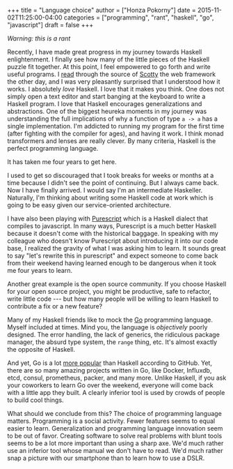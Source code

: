 +++
title = "Language choice"
author = ["Honza Pokorny"]
date = 2015-11-02T11:25:00-04:00
categories = ["programming", "rant", "haskell", "go", "javascript"]
draft = false
+++

_Warning: this is a rant_

Recently, I have made great progress in my journey towards Haskell
enlightenment. I finally see how many of the little pieces of the Haskell
puzzle fit together. At this point, I feel empowered to go forth and write
useful programs. I [read](https://twitter.com/%5Fhonza/status/660421406698508288) through the source of [Scotty](https://github.com/scotty-web/scotty) the web framework
the other day, and I was very pleasantly surprised that I understood how it
works. I absolutely _love_ Haskell. I love that it makes you think. One does
not simply open a text editor and start banging at the keyboard to write a
Haskell program. I love that Haskell encourages generalizations and
abstractions. One of the biggest heureka moments in my journey was
understanding the full implications of why a function of type `a -> a` has a
single implementation. I'm addicted to running my program for the first time
(after fighting with the compiler for ages), and having it work. I think monad
transformers and lenses are really clever. By many criteria, Haskell is the
perfect programming language.

It has taken me four years to get here.

I used to get so discouraged that I took breaks for weeks or months at a time
because I didn't see the point of continuing. But I always came back. Now I
have finally arrived. I would say I'm an intermediate Haskeller. Naturally,
I'm thinking about writing some Haskell code at work which is going to be easy
given our service-oriented architecture.

I have also been playing with [Purescript](http://www.purescript.org/) which is a Haskell dialect that
compiles to javascript. In many ways, Purescript is a much better Haskell
because it doesn't come with the historical baggage. In speaking with my
colleague who doesn't know Purescript about introducing it into our code base,
I realized the gravity of what I was asking him to learn. It sounds great to
say "let's rewrite this in purescript" and expect someone to come back from
their weekend having learned enough to be dangerous when it took me four years
to learn.

Another great example is the open source community. If you choose Haskell for
your open source project, you might be productive, safe to refactor, write
little code --- but how many people will be willing to learn Haskell to
contribute a fix or a new feature?

Many of my Haskell friends like to mock the [Go](https://golang.org/) programming language. Myself
included at times. Mind you, the language is _objectively_ poorly designed.
The error handling, the lack of generics, the ridiculous package manager, the
absurd type system, the `range` thing, etc. It's almost exactly the opposite
of Haskell.

And yet, Go is a lot [more popular](http://adambard.com/blog/top-github-languages-2014/) than Haskell according to GitHub. Yet,
there are so many amazing projects written in Go, like Docker, Influxdb, etcd,
consul, prometheus, packer, and many more. Unlike Haskell, if you ask your
coworkers to learn Go over the weekend, everyone will come back with a little
app they built. A clearly inferior tool is used by crowds of people to build
cool things.

What should we conclude from this? The choice of programming language matters.
Programming is a social activity. Fewer features seems to equal easier to
learn. Generalization and programming language innovation seem to be out of
favor. Creating software to solve real problems with blunt tools seems to be a
lot more important than using a sharp axe. We'd much rather use an inferior
tool whose manual we don't have to read. We'd much rather snap a picture
with our smartphone than to learn how to use a DSLR.
